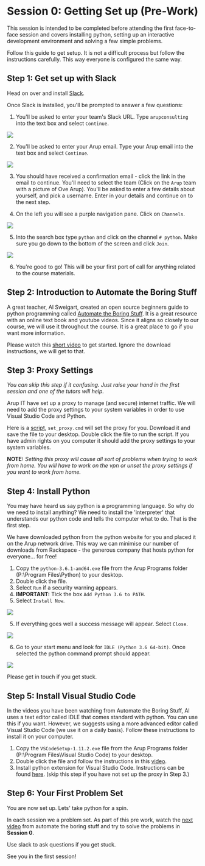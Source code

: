 # Session 0: Getting Set up (Pre-Work)

This session is intended to be completed before attending the first face-to-face session and covers installing python, setting up an interactive development environment and solving a few simple problems.

Follow this guide to get setup. It is not a difficult process but follow the instructions carefully. This way everyone is configured the same way.

## Step 1: Get set up with Slack

Head on over and install [Slack](https://slack.com/get).

Once Slack is installed, you'll be prompted to answer a few questions:

1. You'll be asked to enter your team's Slack URL. Type `arupconsulting` into the text box and select `Continue`.

![](https://raw.githubusercontent.com/ArupAus/lunchtimepython/2017/Session0/Resources/SlackInstallImages/Step1.png)

2. You'll be asked to enter your Arup email. Type your Arup email into the text box and select `Continue`.

![](https://raw.githubusercontent.com/ArupAus/lunchtimepython/2017/Session0/Resources/SlackInstallImages/Step2.png)

3. You should have received a confirmation email - click the link in the email to continue. You'll need to select the team (Click on the `Arup` team with a picture of Ove Arup). You'll be asked to enter a few details about yourself, and pick a username. Enter in your details and continue on to the next step.

4. On the left you will see a purple navigation pane. Click on `Channels`.

![](https://raw.githubusercontent.com/ArupAus/lunchtimepython/2017/Session0/Resources/SlackInstallImages/Step3.png)

5. Into the search box type `python` and click on the channel `# python`. Make sure you go down to the bottom of the screen and click `Join`.

![](https://raw.githubusercontent.com/ArupAus/lunchtimepython/2017/Session0/Resources/SlackInstallImages/Step4.png)

6. You're good to go! This will be your first port of call for anything related to the course materials.

## Step 2: Introduction to Automate the Boring Stuff

A great teacher, Al Sweigart, created an open source beginners guide to python programming called [Automate the Boring Stuff](https://automatetheboringstuff.com/). It is a great resource with an online text book and youtube videos. Since it aligns so closely to our course, we will use it throughout the course. It is a great place to go if you want more information.

Please watch this [short video](https://youtu.be/1F_OgqRuSdI) to get started. Ignore the download instructions, we will get to that.

## Step 3: Proxy Settings

*You can skip this step if it confusing. Just raise your hand in the first session and one of the tutors will help.*

Arup IT have set up a proxy to manage (and secure) internet traffic. We will need to add the proxy settings to your system variables in order to use Visual Studio Code and Python.

Here is a [script](https://github.com/ArupAus/lunchtimepython/tree/2017/Session0/Resources),  `set_proxy.cmd` will set the proxy for you. Download it and save the file to your desktop. Double click the file to run the script. If you have admin rights on you computer it should add the proxy settings to your system variables.

**NOTE:** *Setting this proxy will cause all sort of problems when trying to work from home. You will have to work on the vpn or unset the proxy settings if you want to work from home.*

## Step 4: Install Python

You may have heard us say python is a programming language. So why do we need to install anything? We need to install the 'interpreter' that understands our python code and tells the computer what to do. That is the first step.

We have downloaded python from the python website for you and placed it on the Arup network drive. This way we can minimise our number of downloads from Rackspace - the generous company that hosts python for everyone... for free!

1. Copy the `python-3.6.1-amd64.exe` file from the Arup Programs folder (P:\Program Files\Python) to your desktop.
2. Double click the file.
3. Select `Run` if a security warning appears.
4. **IMPORTANT:** Tick the box `Add Python 3.6 to PATH`.
5. Select `Install Now`.

![](https://raw.githubusercontent.com/ArupAus/lunchtimepython/2017/Session0/Resources/PythonInstallImages/Step1.PNG)

5. If everything goes well a success message will appear. Select `Close`.

![](https://raw.githubusercontent.com/ArupAus/lunchtimepython/2017/Session0/Resources/PythonInstallImages/Step2.PNG)

6. Go to your start menu and look for `IDLE (Python 3.6 64-bit)`. Once selected the python command prompt should appear.

![](https://raw.githubusercontent.com/ArupAus/lunchtimepython/2017/Session0/Resources/PythonInstallImages/Step3.PNG)

Please get in touch if you get stuck.

## Step 5: Install Visual Studio Code

In the videos you have been watching from Automate the Boring Stuff, Al uses a text editor called IDLE that comes standard with python. You can use this if you want. However, we suggests using a more advanced editor called Visual Studio Code (we use it on a daily basis). Follow these instructions to install it on your computer.

1. Copy the `VSCodeSetup-1.11.2.exe` file from the Arup Programs folder (P:\Program Files\Visual Studio Code) to your desktop.
2. Double click the file and follow the instructions in this [video](https://youtu.be/8tkuu0Rugg4?t=1m34s).
3. Install python extension for Visual Studio Code. Instructions can be found [here](https://marketplace.visualstudio.com/items?itemName=donjayamanne.python). (skip this step if you have not set up the proxy in Step 3.)

## Step 6: Your First Problem Set

You are now set up. Lets' take python for a spin.

In each session we a problem set. As part of this pre work, watch the [next video](https://youtu.be/7qHMXu99d88) from automate the boring stuff and try to solve the problems in **Session 0**.

Use slack to ask questions if you get stuck.

See you in the first session!
 
